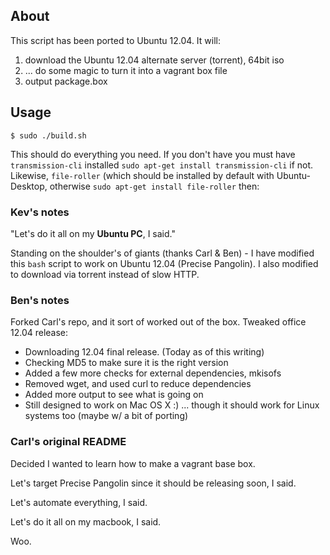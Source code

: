 ## About

This script has been ported to Ubuntu 12.04. It will: 

 1. download the Ubuntu 12.04 alternate server (torrent), 64bit iso
 2. ... do some magic to turn it into a vagrant box file
 3. output package.box 

## Usage

    $ sudo ./build.sh

This should do everything you need. If you don't have you must 
have `transmission-cli` installed `sudo apt-get install transmission-cli`
if not. Likewise, `file-roller` (which should be installed by default with
Ubuntu-Desktop, otherwise `sudo apt-get install file-roller` then:

### Kev's notes

"Let's do it all on my **Ubuntu PC**, I said."

Standing on the shoulder's of giants (thanks Carl & Ben) - I have 
modified this `bash` script to work on Ubuntu 12.04 (Precise Pangolin). 
I also modified to download via torrent instead of slow HTTP.

### Ben's notes

Forked Carl's repo, and it sort of worked out of the box. Tweaked 
office 12.04 release: 

 - Downloading 12.04 final release. (Today as of this writing)
 - Checking MD5 to make sure it is the right version
 - Added a few more checks for external dependencies, mkisofs
 - Removed wget, and used curl to reduce dependencies
 - Added more output to see what is going on
 - Still designed to work on Mac OS X :)
    ... though it should work for Linux systems too (maybe w/ a bit of porting)

### Carl's original README

Decided I wanted to learn how to make a vagrant base box.

Let's target Precise Pangolin since it should be releasing soon, I said.

Let's automate everything, I said.

Let's do it all on my macbook, I said.

Woo.
